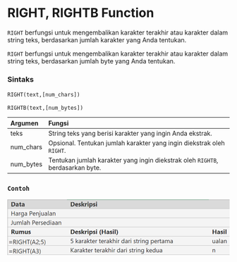 # RIGHT, RIGHTB Function

`RIGHT` berfungsi untuk mengembalikan karakter terakhir atau karakter dalam string teks, berdasarkan jumlah karakter yang Anda tentukan.

`RIGHT` berfungsi untuk mengembalikan karakter terakhir atau karakter dalam string teks, berdasarkan jumlah byte yang Anda tentukan.

### Sintaks

```text
RIGHT(text,[num_chars])
```

```text
RIGHTB(text,[num_bytes])
```

| Argumen | Fungsi |
| :--- | :--- |
| teks | String teks yang berisi karakter yang ingin Anda ekstrak. |
| num\_chars | Opsional. Tentukan jumlah karakter yang ingin diekstrak oleh `RIGHT`. |
| num\_bytes | Tentukan jumlah karakter yang ingin diekstrak oleh `RIGHTB`, berdasarkan byte. |

### `Contoh`

![](../.gitbook/assets/image%20%284%29.png)

